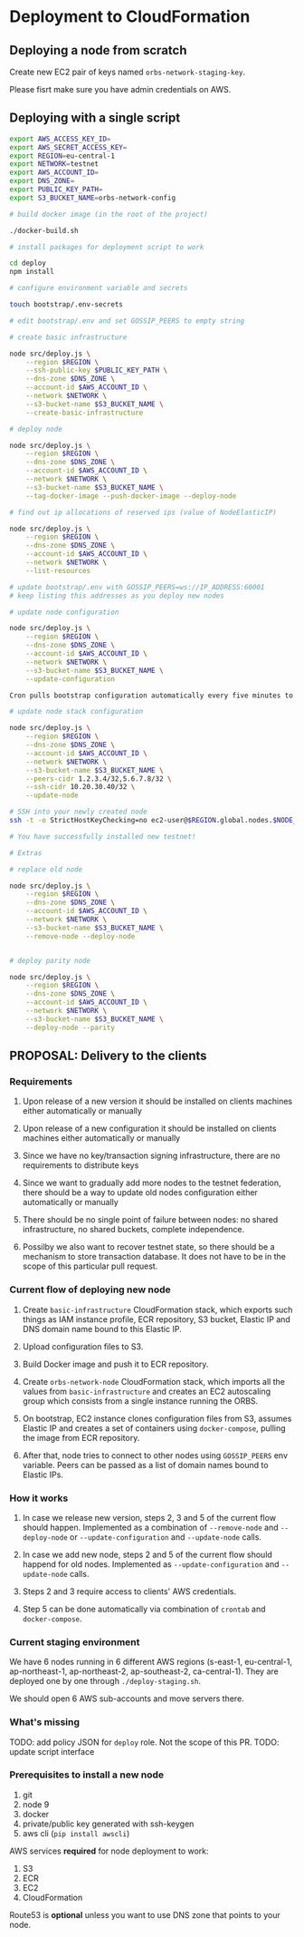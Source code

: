 # Deployment to CloudFormation

## Deploying a node from scratch

Create new EC2 pair of keys named `orbs-network-staging-key`.

Please fisrt make sure you have admin credentials on AWS.

## Deploying with a single script

```bash
export AWS_ACCESS_KEY_ID=
export AWS_SECRET_ACCESS_KEY=
export REGION=eu-central-1
export NETWORK=testnet
export AWS_ACCOUNT_ID=
export DNS_ZONE=
export PUBLIC_KEY_PATH=
export S3_BUCKET_NAME=orbs-network-config

# build docker image (in the root of the project)

./docker-build.sh

# install packages for deployment script to work

cd deploy
npm install

# configure environment variable and secrets

touch bootstrap/.env-secrets

# edit bootstrap/.env and set GOSSIP_PEERS to empty string

# create basic infrastructure

node src/deploy.js \
    --region $REGION \
    --ssh-public-key $PUBLIC_KEY_PATH \
    --dns-zone $DNS_ZONE \
    --account-id $AWS_ACCOUNT_ID \
    --network $NETWORK \
    --s3-bucket-name $S3_BUCKET_NAME \
    --create-basic-infrastructure

# deploy node

node src/deploy.js \
    --region $REGION \
    --dns-zone $DNS_ZONE \
    --account-id $AWS_ACCOUNT_ID \
    --network $NETWORK \
    --s3-bucket-name $S3_BUCKET_NAME \
    --tag-docker-image --push-docker-image --deploy-node

# find out ip allocations of reserved ips (value of NodeElasticIP)

node src/deploy.js \
    --region $REGION \
    --dns-zone $DNS_ZONE \
    --account-id $AWS_ACCOUNT_ID \
    --network $NETWORK \
    --list-resources

# update bootstrap/.env with GOSSIP_PEERS=ws://IP_ADDRESS:60001
# keep listing this addresses as you deploy new nodes

# update node configuration

node src/deploy.js \
    --region $REGION \
    --dns-zone $DNS_ZONE \
    --account-id $AWS_ACCOUNT_ID \
    --network $NETWORK \
    --s3-bucket-name $S3_BUCKET_NAME \
    --update-configuration

Cron pulls bootstrap configuration automatically every five minutes to recreate containers.

# update node stack configuration

node src/deploy.js \
    --region $REGION \
    --dns-zone $DNS_ZONE \
    --account-id $AWS_ACCOUNT_ID \
    --network $NETWORK \
    --s3-bucket-name $S3_BUCKET_NAME \
    --peers-cidr 1.2.3.4/32,5.6.7.8/32 \
    --ssh-cidr 10.20.30.40/32 \
    --update-node

# SSH into your newly created node
ssh -t -o StrictHostKeyChecking=no ec2-user@$REGION.global.nodes.$NODE_ENV.$DNS_ZONE

# You have successfully installed new testnet!

# Extras

# replace old node

node src/deploy.js \
    --region $REGION \
    --dns-zone $DNS_ZONE \
    --account-id $AWS_ACCOUNT_ID \
    --network $NETWORK \
    --s3-bucket-name $S3_BUCKET_NAME \
    --remove-node --deploy-node


# deploy parity node

node src/deploy.js \
    --region $REGION \
    --dns-zone $DNS_ZONE \
    --account-id $AWS_ACCOUNT_ID \
    --network $NETWORK \
    --s3-bucket-name $S3_BUCKET_NAME \
    --deploy-node --parity
```

## PROPOSAL: Delivery to the clients

### Requirements

1. Upon release of a new version it should be installed on clients machines either automatically or manually

2. Upon release of a new configuration it should be installed on clients machines either automatically or manually

3. Since we have no key/transaction signing infrastructure, there are no requirements to distribute keys

4. Since we want to gradually add more nodes to the testnet federation, there should be a way to update old nodes configuration either automatically or manually

5. There should be no single point of failure between nodes: no shared infrastructure, no shared buckets, complete independence.

6. Possilby we also want to recover testnet state, so there should be a mechanism to store transaction database. It does not have to be in the scope of this particular pull request.

### Current flow of deploying new node

1. Create `basic-infrastructure` CloudFormation stack, which exports such things as IAM instance profile, ECR repository, S3 bucket, Elastic IP and DNS domain name bound to this Elastic IP.

2. Upload configuration files to S3.

3. Build Docker image and push it to ECR repository.

4. Create `orbs-network-node` CloudFormation stack, which imports all the values from `basic-infrastructure` and creates an EC2 autoscaling group which consists from a single instance running the ORBS.

5. On bootstrap, EC2 instance clones configuration files from S3, assumes Elastic IP and creates a set of containers using `docker-compose`, pulling the image from ECR repository.

6. After that, node tries to connect to other nodes using `GOSSIP_PEERS` env variable. Peers can be passed as a list of domain names bound to Elastic IPs.

### How it works

1. In case we release new version, steps 2, 3 and 5 of the current flow should happen. Implemented as a combination of `--remove-node` and `--deploy-node` or `--update-configuration` and  `--update-node` calls.

2. In case we add new node, steps 2 and 5 of the current flow should happend for old nodes. Implemented as `--update-configuration` and  `--update-node` calls.

3. Steps 2 and 3 require access to clients' AWS credentials.

4. Step 5 can be done automatically via combination of `crontab` and `docker-compose`.

### Current staging environment

We have 6 nodes running in 6 different AWS regions (s-east-1, eu-central-1, ap-northeast-1, ap-northeast-2, ap-southeast-2, ca-central-1). They are deployed one by one through `./deploy-staging.sh`.

We should open 6 AWS sub-accounts and move servers there.

### What's missing

TODO: add policy JSON for `deploy` role. Not the scope of this PR.
TODO: update script interface

### Prerequisites to install a new node

1. git
2. node 9
3. docker
4. private/public key generated with ssh-keygen
5. aws cli (`pip install awscli`)

AWS services **required** for node deployment to work:

1. S3
2. ECR
3. EC2
4. CloudFormation

Route53 is **optional** unless you want to use DNS zone that points to your node.

